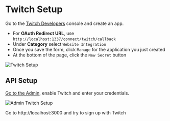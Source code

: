 # Twitch Setup

Go to the [Twitch Developers](https://dev.twitch.tv/console/apps) console and create an app.
- For **OAuth Redirect URL**, use `http://localhost:1337/connect/twitch/callback`
- Under **Category** select `Website Integration`
- Once you save the form, click `Manage` for the application you just created
- At the bottom of the page, click the `New Secret` button

![Twitch Setup](../assets/twitch_settings.png)

## API Setup

[Go to the Admin](http://localhost:1337/admin/plugins/users-permissions/providers), enable Twitch and enter your credentials.

![Admin Twitch Setup](../assets/admin_twitch_conf.png)

Go to http://localhost:3000 and try to sign up with Twitch
